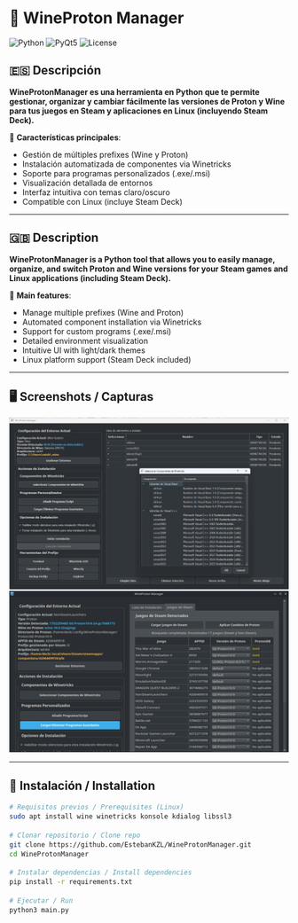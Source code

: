 # 🍷 WineProton Manager

![Python](https://img.shields.io/badge/python-3.8+-blue.svg)
![PyQt5](https://img.shields.io/badge/PyQt5-5.15+-green.svg)
![License](https://img.shields.io/badge/license-GPLv3-orange.svg)

## 🇪🇸 Descripción

**WineProtonManager es una herramienta en Python que te permite gestionar, organizar y cambiar fácilmente las versiones de Proton y Wine para tus juegos en Steam y aplicaciones en Linux (incluyendo Steam Deck).**

🔧 **Características principales**:  
- Gestión de múltiples prefixes (Wine y Proton)
- Instalación automatizada de componentes via Winetricks
- Soporte para programas personalizados (.exe/.msi)
- Visualización detallada de entornos
- Interfaz intuitiva con temas claro/oscuro
- Compatible con Linux (incluye Steam Deck)

---

## 🇬🇧 Description

**WineProtonManager is a Python tool that allows you to easily manage, organize, and switch Proton and Wine versions for your Steam games and Linux applications (including Steam Deck).**

🔧 **Main features**:  
- Manage multiple prefixes (Wine and Proton)
- Automated component installation via Winetricks
- Support for custom programs (.exe/.msi)
- Detailed environment visualization
- Intuitive UI with light/dark themes
- Linux platform support (Steam Deck included)

---

## 🖥️ Screenshots / Capturas

![Screenshot](docs/screenshot-01.png)
![Screenshot](docs/screenshot-02.png)

---

## 🚀 Instalación / Installation

```bash
# Requisitos previos / Prerequisites (Linux)
sudo apt install wine winetricks konsole kdialog libssl3

# Clonar repositorio / Clone repo
git clone https://github.com/EstebanKZL/WineProtonManager.git
cd WineProtonManager

# Instalar dependencias / Install dependencies
pip install -r requirements.txt

# Ejecutar / Run
python3 main.py
